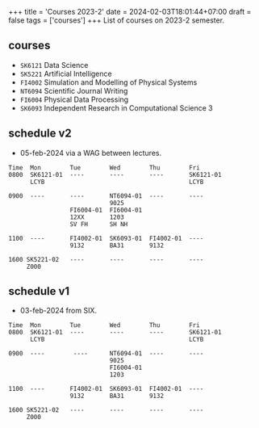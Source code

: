 +++
title = 'Courses 2023-2'
date = 2024-02-03T18:01:44+07:00
draft = false
tags = ['courses']
+++
List of courses on 2023-2 semester.
<!--more-->


## courses
+ `SK6121` Data Science
+ `SK5221` Artificial Intelligence
+ `FI4002` Simulation and Modelling of Physical Systems
+ `NT6094` Scientific Journal Writing
+ `FI6004` Physical Data Processing
+ `SK6093` Independent Research in Computational Science 3


## schedule v2
+ 05-feb-2024 via a WAG between lectures.
```
Time  Mon        Tue        Wed        Thu        Fri
0800  SK6121-01  ----       ----       ----       SK6121-01
      LCYB                                        LCYB

0900  ----       ----       NT6094-01  ----       ----
                            9025
                 FI6004-01  FI6004-01  
                 12XX       1203
                 SV FH      SH NH

1100  ----       FI4002-01  SK6093-01  FI4002-01  ----
                 9132       BA31       9132

1600 SK5221-02   ----       ----       ----       ----
     Z000
```


## schedule v1
+ 03-feb-2024 from SIX.
```
Time  Mon        Tue        Wed        Thu        Fri
0800  SK6121-01  ----       ----       ----       SK6121-01
      LCYB                                        LCYB

0900  ----        ----      NT6094-01  ----       ----
                            9025
                            FI6004-01  
                            1203

1100  ----       FI4002-01  SK6093-01  FI4002-01  ----
                 9132       BA31       9132

1600 SK5221-02   ----       ----       ----       ----
     Z000
```
